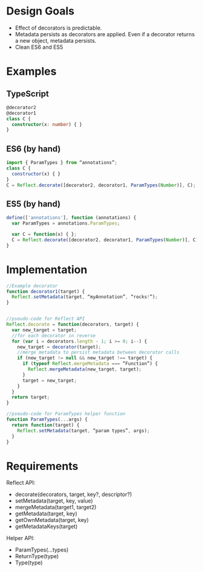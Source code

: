 # Design Goals

* Effect of decorators is predictable.  
* Metadata persists as decorators are applied.  Even if a decorator returns a new object, metadata persists.
* Clean ES6 and ES5

# Examples

## TypeScript

```TypeScript
@decorator2
@decorator1
class C { 
  constructor(x: number) { }
}
```

## ES6 (by hand)

```JavaScript
import { ParamTypes } from “annotations”;
class C {
  constructor(x) { }
}
C = Reflect.decorate([decorator2, decorator1, ParamTypes(Number)], C);
```

## ES5 (by hand)

```JavaScript
define(['annotations'], function (annotations) {
  var ParamTypes = annotations.ParamTypes;

  var C = function(x) { };
  C = Reflect.decorate([decorator2, decorator1, ParamTypes(Number)], C);
}
```

# Implementation

```TypeScript
//Example decorator
function decorator1(target) {
  Reflect.setMetadata(target, “myAnnotation”, “rocks!”);
}


//pseudo-code for Reflect API
Reflect.decorate = function(decorators, target) {
  var new_target = target;
  //for each decorator in reverse
  for (var i = decorators.length - 1; i >= 0; i--) {
    new_target = decorator(target);
    //merge metadata to persist metadata between decorator calls
    if (new_target != null && new_target !== target) { 
      if (typeof Reflect.mergeMetadata === “Function”) {
        Reflect.mergeMetadata(new_target, target);
      }
      target = new_target;
    }
  }
  return target;
}

//pseudo-code for ParamTypes helper function
function ParamTypes(...args) {
  return function(target) {
    Reflect.setMetadata(target, “param types”, args);
  }
}
```

# Requirements

Reflect API:
* decorate(decorators, target, key?, descriptor?)
* setMetadata(target, key, value)
* mergeMetadata(target1, target2)
* getMetadata(target, key)
* getOwnMetadata(target, key)
* getMetadataKeys(target)

Helper API:
* ParamTypes(...types)
* ReturnType(type)
* Type(type)


